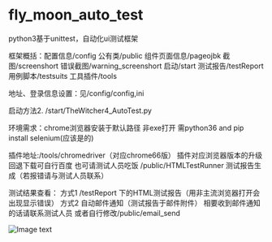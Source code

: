 # fly_moon_auto_test
python3基于unittest，自动化ui测试框架

框架概括：配置信息/config
        公有类/public
        组件页面信息/pageojbk
        截图/screenshort
        错误截图/warning_screenshort
        启动/start
        测试报告/testReport
        用例脚本/testsuits
        工具插件/tools

地址、登录信息设置：见/config/config,ini


启动方法2. /start/TheWitcher4_AutoTest.py

环境需求：chrome浏览器安装于默认路径
        非exe打开 需python36 and pip install selenium(应该是的)

插件地址:/tools/chromedriver（对应chrome66版） 插件对应浏览器版本的升级回退下载可自行百度  也可请测试人员吃饭
        /public/HTMLTestRunner 测试报告生成（若报错请与测试人员联系）

测试结果查看： 方式1 /testReport 下的HTML测试报告（用非主流浏览器打开会出现显示错误）
            方式2 自动邮件通知（测试报告于邮件附件）  相要收到邮件通知的话请联系测试人员 或者自行修改/public/email_send



![Image text](https://github.com/OkHao/fly_moon_auto_test/blob/master/auto_test_map/screenpicture/%E5%88%86%E6%94%AF.png)
